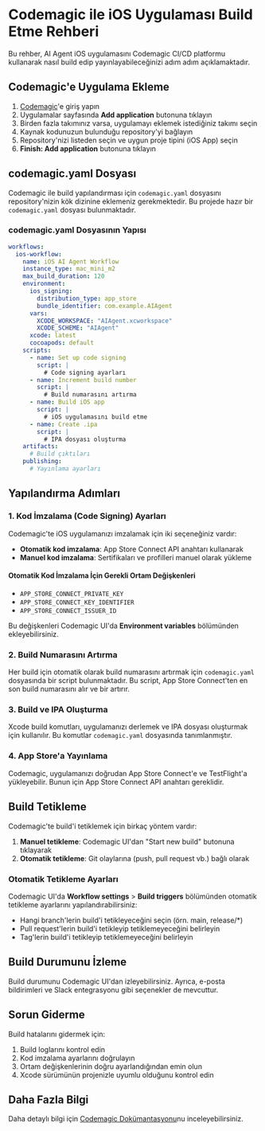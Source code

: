 # Codemagic ile iOS Uygulaması Build Etme Rehberi

Bu rehber, AI Agent iOS uygulamasını Codemagic CI/CD platformu kullanarak nasıl build edip yayınlayabileceğinizi adım adım açıklamaktadır.

## Codemagic'e Uygulama Ekleme

1. [Codemagic](https://codemagic.io/)'e giriş yapın
2. Uygulamalar sayfasında **Add application** butonuna tıklayın
3. Birden fazla takımınız varsa, uygulamayı eklemek istediğiniz takımı seçin
4. Kaynak kodunuzun bulunduğu repository'yi bağlayın
5. Repository'nizi listeden seçin ve uygun proje tipini (iOS App) seçin
6. **Finish: Add application** butonuna tıklayın

## codemagic.yaml Dosyası

Codemagic ile build yapılandırması için `codemagic.yaml` dosyasını repository'nizin kök dizinine eklemeniz gerekmektedir. Bu projede hazır bir `codemagic.yaml` dosyası bulunmaktadır.

### codemagic.yaml Dosyasının Yapısı

```yaml
workflows:
  ios-workflow:
    name: iOS AI Agent Workflow
    instance_type: mac_mini_m2
    max_build_duration: 120
    environment:
      ios_signing:
        distribution_type: app_store
        bundle_identifier: com.example.AIAgent
      vars:
        XCODE_WORKSPACE: "AIAgent.xcworkspace"
        XCODE_SCHEME: "AIAgent"
      xcode: latest
      cocoapods: default
    scripts:
      - name: Set up code signing
        script: |
          # Code signing ayarları
      - name: Increment build number
        script: |
          # Build numarasını artırma
      - name: Build iOS app
        script: |
          # iOS uygulamasını build etme
      - name: Create .ipa
        script: |
          # IPA dosyası oluşturma
    artifacts:
      # Build çıktıları
    publishing:
      # Yayınlama ayarları
```

## Yapılandırma Adımları

### 1. Kod İmzalama (Code Signing) Ayarları

Codemagic'te iOS uygulamanızı imzalamak için iki seçeneğiniz vardır:

- **Otomatik kod imzalama**: App Store Connect API anahtarı kullanarak
- **Manuel kod imzalama**: Sertifikaları ve profilleri manuel olarak yükleme

#### Otomatik Kod İmzalama İçin Gerekli Ortam Değişkenleri

- `APP_STORE_CONNECT_PRIVATE_KEY`
- `APP_STORE_CONNECT_KEY_IDENTIFIER`
- `APP_STORE_CONNECT_ISSUER_ID`

Bu değişkenleri Codemagic UI'da **Environment variables** bölümünden ekleyebilirsiniz.

### 2. Build Numarasını Artırma

Her build için otomatik olarak build numarasını artırmak için `codemagic.yaml` dosyasında bir script bulunmaktadır. Bu script, App Store Connect'ten en son build numarasını alır ve bir artırır.

### 3. Build ve IPA Oluşturma

Xcode build komutları, uygulamanızı derlemek ve IPA dosyası oluşturmak için kullanılır. Bu komutlar `codemagic.yaml` dosyasında tanımlanmıştır.

### 4. App Store'a Yayınlama

Codemagic, uygulamanızı doğrudan App Store Connect'e ve TestFlight'a yükleyebilir. Bunun için App Store Connect API anahtarı gereklidir.

## Build Tetikleme

Codemagic'te build'i tetiklemek için birkaç yöntem vardır:

1. **Manuel tetikleme**: Codemagic UI'dan "Start new build" butonuna tıklayarak
2. **Otomatik tetikleme**: Git olaylarına (push, pull request vb.) bağlı olarak

### Otomatik Tetikleme Ayarları

Codemagic UI'da **Workflow settings** > **Build triggers** bölümünden otomatik tetikleme ayarlarını yapılandırabilirsiniz:

- Hangi branch'lerin build'i tetikleyeceğini seçin (örn. main, release/*)
- Pull request'lerin build'i tetikleyip tetiklemeyeceğini belirleyin
- Tag'lerin build'i tetikleyip tetiklemeyeceğini belirleyin

## Build Durumunu İzleme

Build durumunu Codemagic UI'dan izleyebilirsiniz. Ayrıca, e-posta bildirimleri ve Slack entegrasyonu gibi seçenekler de mevcuttur.

## Sorun Giderme

Build hatalarını gidermek için:

1. Build loglarını kontrol edin
2. Kod imzalama ayarlarını doğrulayın
3. Ortam değişkenlerinin doğru ayarlandığından emin olun
4. Xcode sürümünün projenizle uyumlu olduğunu kontrol edin

## Daha Fazla Bilgi

Daha detaylı bilgi için [Codemagic Dokümantasyonu](https://docs.codemagic.io/)nu inceleyebilirsiniz.